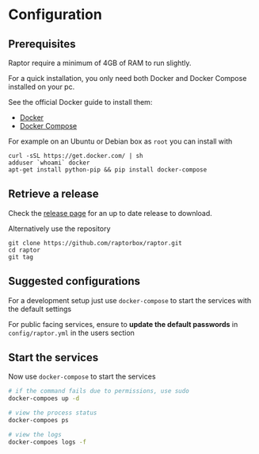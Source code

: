# Configuration

## Prerequisites

Raptor require a minimum of 4GB of RAM to run slightly.

For a quick installation, you only need both Docker and Docker Compose installed on your pc.

See the official Docker guide to install them:

-   [Docker](https://docs.docker.com/engine/installation/linux/ubuntu/#/install-docker)
-   [Docker Compose](https://docs.docker.com/compose/install/)

For example on an Ubuntu or Debian box as `root` you can install with

```
curl -sSL https://get.docker.com/ | sh
adduser `whoami` docker
apt-get install python-pip && pip install docker-compose
```

## Retrieve a release

Check the [release page](https://github.com/raptorbox/raptor/releases) for an up to date release to download.

Alternatively use the repository

```
git clone https://github.com/raptorbox/raptor.git
cd raptor
git tag
```

## Suggested configurations

For a development setup just use `docker-compose` to start the services with the default settings

For public facing services, ensure to **update the default passwords** in `config/raptor.yml` in the users section

## Start the services

Now use `docker-compose` to start the services

```bash
# if the command fails due to permissions, use sudo
docker-compoes up -d

# view the process status
docker-compoes ps

# view the logs
docker-compoes logs -f

```
